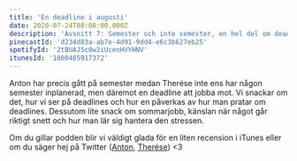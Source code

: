 ```yaml
---
title: 'En deadline i augusti'
date: 2020-07-24T08:00:00.000Z
description: 'Avsnitt 7: Semester och inte semester, en hel del om deadlines och känslan när något går riktigt snett.'
pinecastId: 'd234d83a-ab7e-4d91-9dd4-e6c3b627eb25'
spotifyId: '2tBUAJ5c0w2iUcenHVYHNV'
itunesId: '1000485917372'
---
```


Anton har precis gått på semester medan Therése inte ens har någon semester inplanerad, men däremot en deadline att jobba mot. Vi snackar om det, hur vi ser på deadlines och hur en påverkas av hur man pratar om deadlines. Dessutom lite snack om sommarjobb, känslan när något går riktigt snett och hur man lär sig hantera den stressen.

Om du gillar podden blir vi väldigt glada för en liten recension i iTunes eller om du säger hej på Twitter ([Anton](https://twitter.com/Awnton), [Therése](https://twitter.com/tkomstadius)) <3
